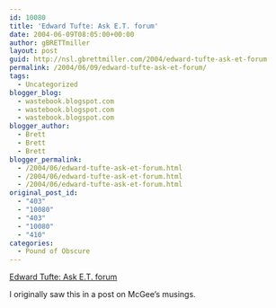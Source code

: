 ```yaml
---
id: 10080
title: 'Edward Tufte: Ask E.T. forum'
date: 2004-06-09T08:05:00+00:00
author: gBRETTmiller
layout: post
guid: http://nsl.gbrettmiller.com/2004/edward-tufte-ask-et-forum
permalink: /2004/06/09/edward-tufte-ask-et-forum/
tags:
  - Uncategorized
blogger_blog:
  - wastebook.blogspot.com
  - wastebook.blogspot.com
  - wastebook.blogspot.com
blogger_author:
  - Brett
  - Brett
  - Brett
blogger_permalink:
  - /2004/06/edward-tufte-ask-et-forum.html
  - /2004/06/edward-tufte-ask-et-forum.html
  - /2004/06/edward-tufte-ask-et-forum.html
original_post_id:
  - "403"
  - "10080"
  - "403"
  - "10080"
  - "410"
categories:
  - Pound of Obscure
---
```

[Edward Tufte: Ask E.T. forum](http://www.edwardtufte.com/bboard/q-and-a-fetch-msg?msg_id=0001OR&topic_id=1&topic=)

I originally saw this in a post on McGee&#8217;s musings.
